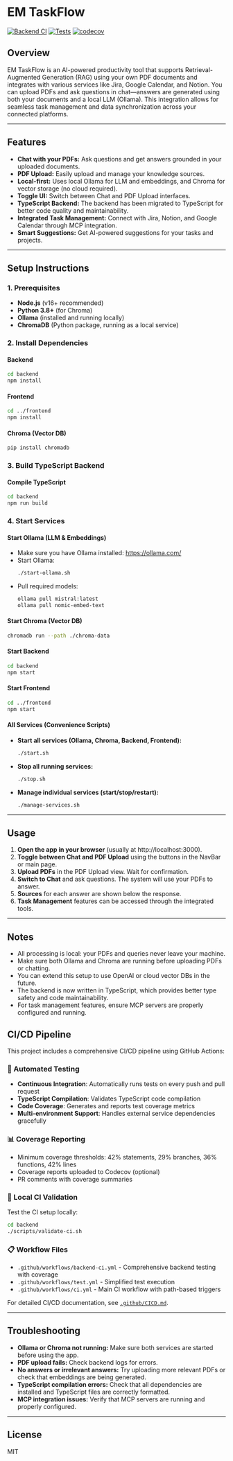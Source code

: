 # EM TaskFlow

[![Backend CI](https://github.com/logsv/em-taskflow/workflows/Backend%20CI/badge.svg)](https://github.com/logsv/em-taskflow/actions/workflows/backend-ci.yml)
[![Tests](https://github.com/logsv/em-taskflow/workflows/Tests/badge.svg)](https://github.com/logsv/em-taskflow/actions/workflows/test.yml)
[![codecov](https://codecov.io/gh/logsv/em-taskflow/branch/main/graph/badge.svg)](https://codecov.io/gh/logsv/em-taskflow)

## Overview
EM TaskFlow is an AI-powered productivity tool that supports Retrieval-Augmented Generation (RAG) using your own PDF documents and integrates with various services like Jira, Google Calendar, and Notion. You can upload PDFs and ask questions in chat—answers are generated using both your documents and a local LLM (Ollama). This integration allows for seamless task management and data synchronization across your connected platforms.

---

## Features
- **Chat with your PDFs:** Ask questions and get answers grounded in your uploaded documents.
- **PDF Upload:** Easily upload and manage your knowledge sources.
- **Local-first:** Uses local Ollama for LLM and embeddings, and Chroma for vector storage (no cloud required).
- **Toggle UI:** Switch between Chat and PDF Upload interfaces.
- **TypeScript Backend:** The backend has been migrated to TypeScript for better code quality and maintainability.
- **Integrated Task Management:** Connect with Jira, Notion, and Google Calendar through MCP integration.
- **Smart Suggestions:** Get AI-powered suggestions for your tasks and projects.

---

## Setup Instructions

### 1. Prerequisites
- **Node.js** (v16+ recommended)
- **Python 3.8+** (for Chroma)
- **Ollama** (installed and running locally)
- **ChromaDB** (Python package, running as a local service)

### 2. Install Dependencies

#### Backend
```sh
cd backend
npm install
```

#### Frontend
```sh
cd ../frontend
npm install
```

#### Chroma (Vector DB)
```sh
pip install chromadb
```

### 3. Build TypeScript Backend

#### Compile TypeScript
```sh
cd backend
npm run build
```

### 4. Start Services

#### Start Ollama (LLM & Embeddings)
- Make sure you have Ollama installed: https://ollama.com/
- Start Ollama:
  ```sh
  ./start-ollama.sh
  ```
- Pull required models:
  ```sh
  ollama pull mistral:latest
  ollama pull nomic-embed-text
  ```

#### Start Chroma (Vector DB)
```sh
chromadb run --path ./chroma-data
```

#### Start Backend
```sh
cd backend
npm start
```

#### Start Frontend
```sh
cd ../frontend
npm start
```

#### All Services (Convenience Scripts)
- **Start all services (Ollama, Chroma, Backend, Frontend):**
  ```sh
  ./start.sh
  ```
- **Stop all running services:**
  ```sh
  ./stop.sh
  ```
- **Manage individual services (start/stop/restart):**
  ```sh
  ./manage-services.sh
  ```

---

## Usage

1. **Open the app in your browser** (usually at http://localhost:3000).
2. **Toggle between Chat and PDF Upload** using the buttons in the NavBar or main page.
3. **Upload PDFs** in the PDF Upload view. Wait for confirmation.
4. **Switch to Chat** and ask questions. The system will use your PDFs to answer.
5. **Sources** for each answer are shown below the response.
6. **Task Management** features can be accessed through the integrated tools.

---

## Notes
- All processing is local: your PDFs and queries never leave your machine.
- Make sure both Ollama and Chroma are running before uploading PDFs or chatting.
- You can extend this setup to use OpenAI or cloud vector DBs in the future.
- The backend is now written in TypeScript, which provides better type safety and code maintainability.
- For task management features, ensure MCP servers are properly configured and running.

## CI/CD Pipeline

This project includes a comprehensive CI/CD pipeline using GitHub Actions:

### 🚀 Automated Testing
- **Continuous Integration**: Automatically runs tests on every push and pull request
- **TypeScript Compilation**: Validates TypeScript code compilation
- **Code Coverage**: Generates and reports test coverage metrics
- **Multi-environment Support**: Handles external service dependencies gracefully

### 📊 Coverage Reporting
- Minimum coverage thresholds: 42% statements, 29% branches, 36% functions, 42% lines
- Coverage reports uploaded to Codecov (optional)
- PR comments with coverage summaries

### 🔧 Local CI Validation
Test the CI setup locally:
```bash
cd backend
./scripts/validate-ci.sh
```

### 📋 Workflow Files
- `.github/workflows/backend-ci.yml` - Comprehensive backend testing with coverage
- `.github/workflows/test.yml` - Simplified test execution
- `.github/workflows/ci.yml` - Main CI workflow with path-based triggers

For detailed CI/CD documentation, see [`.github/CICD.md`](.github/CICD.md).

---

## Troubleshooting
- **Ollama or Chroma not running:** Make sure both services are started before using the app.
- **PDF upload fails:** Check backend logs for errors.
- **No answers or irrelevant answers:** Try uploading more relevant PDFs or check that embeddings are being generated.
- **TypeScript compilation errors:** Check that all dependencies are installed and TypeScript files are correctly formatted.
- **MCP integration issues:** Verify that MCP servers are running and properly configured.

---

## License
MIT

